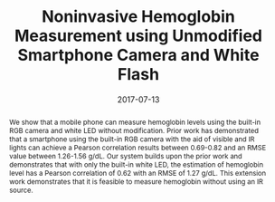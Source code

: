 ---
authors:
- wang
- Junyi Zhu
- William Li
- Rajneil Rana
- patel

caption: 'The new version of HemaApp enables the smartphone to measure hemoglobin with only the use of the white flash led'
date: '2017-07-13'
image: '/images/pubs/hemaapp_v2.png'
pdf: /pdfs/hemaapp_v2.pdf
thumbnail: '/images/pubs/hemaapp_v2_thumb.png'
citation: E. J. Wang, W. Li, J. Zhu, R. Rana and S. N. Patel, "Noninvasive hemoglobin measurement using unmodified smartphone camera and white flash," 2017 39th Annual International Conference of the IEEE Engineering in Medicine and Biology Society (EMBC), Jeju Island, South Korea, 2017, pp. 2333-2336.
bibtex: |
    @inproceedings{8037323, 
    author={E. J. Wang and W. Li and J. Zhu and R. Rana and S. N. Patel}, 
    booktitle={2017 39th Annual International Conference of the IEEE Engineering in Medicine and Biology Society (EMBC)}, 
    title={Noninvasive hemoglobin measurement using unmodified smartphone camera and white flash}, 
    year={2017}, 
    pages={2333-2336}, 
    keywords={Absorption;Blood;Cameras;Color;Fingers;Light emitting diodes;Wavelength measurement}, 
    doi={10.1109/EMBC.2017.8037323}, 
    month={July},}

conference: 39th Annual International Conference of the IEEE Engineering in Medicine and Biology Society (EMBC), 2017
title: 'Noninvasive Hemoglobin Measurement using Unmodified Smartphone Camera and White Flash'
redirect_from: /projects/hemaapp_v2/
abstract: |
    We show that a mobile phone can measure hemoglobin levels using the built-in RGB camera and white LED without modification. Prior work has demonstrated that a smartphone using the built-in RGB camera with the aid of visible and IR lights can achieve a Pearson correlation results between 0.69-0.82 and an RMSE value between 1.26-1.56 g/dL. Our system builds upon the prior work and demonstrates that with only the built-in white LED, the estimation of hemoglobin level has a Pearson correlation of 0.62 with an RMSE of 1.27 g/dL. This extension work demonstrates that it is feasible to measure hemoglobin without using an IR source.

---